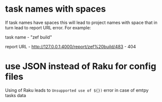 # task names with spaces

If task names have spaces this will lead
to project names with space that in turn lead
to report URL error. For example:

task name - "zef build"

report URL - http://127.0.0.1:4000/report/zef%20build/483 - 404

# use JSON instead of Raku for config files

Using of Raku leads to `Unsupported use of ${})` error
in case of emtpy tasks data

 
